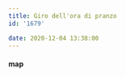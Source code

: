 ```yaml
---
title: Giro dell'ora di pranzo
id: '1679'

date: 2020-12-04 13:38:00
---
```


<!-- ![image](/images/2021/08/20201204-activity-map_hu01ab1efbe0841e0ca2fe85fa7be5e878_12480_700x0_resize_box_3.png) -->

#### map

